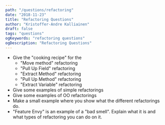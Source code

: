 ```yaml
---
path: "/questions/refactoring"
date: "2018-11-23"
title: "Refactoring Questions"
author: "Kristoffer-Andre Kalliainen"
draft: false
tags: "questions"
ogKeywords: "refactoring questions"
ogDescription: "Refactoring Questions"
---
```


- Give the "cooking recipe" for the
	- "Move method" refactoring
	- "Pull Up Field" refactoring
	- "Extract Method" refactoring
	- "Pull Up Method" refactoring
	- "Extract Variable" refactoring
- Give some examples of simple refactorings
- Give some examples of OO refactorings
- Make a small example where you show what the different refactorings do.
- "Feature Envy" is an example of a "bad smell". Explain what it is and what types of refactoring you can do on it.

